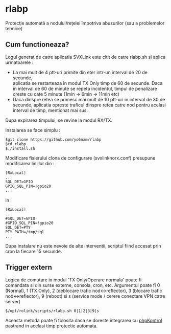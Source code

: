 # rlabp
Protecţie automată a nodului/reţelei împotriva abuzurilor (sau a problemelor tehnice)

## Cum functioneaza?
Logul generat de catre aplicatia SVXLink este citit de catre rlabp.sh si aplica urmatoarele :  
- La mai mult de 4 ptt-uri primite din eter intr-un interval de 20 de secunde,  
aplicatia se restarteaza in modul TX Only timp de 60 de secunde. Daca in interval de 60 de minute se repeta incidentul, timpul de penalizare creste cu cate 5 minute (1min -> 6min -> 11min etc)  
- Daca dinspre retea se primesc mai mult de 10 ptt-uri in interval de 30 de secunde, aplicatia opreste traficul dinspre retea catre nod pentru acelasi interval de timp, mentionat mai sus.  

Dupa expirarea timpului, se revine la modul RX/TX.  
  
Instalarea se face simplu :
~~~ \
$git clone https://github.com/yo6nam/rlabp  
$cd rlabp  
$./install.sh  
~~~
  
Modificare fisierului clona de configurare (svxlinknorx.conf) presupune modificarea liniilor din : 
~~~ \
[RxLocal]
...  
SQL_DET=GPIO  
GPIO_SQL_PIN=!gpio20  
...  
~~~
  
in :
~~~ \
[RxLocal]
...  
#SQL_DET=GPIO  
#GPIO_SQL_PIN=!gpio20  
SQL_DET=PTY  
PTY_PATH=/tmp/sql  
...  
~~~
  
Dupa instalare nu este nevoie de alte interventii, scriptul fiind accesat prin cron la fiecare 15 secunde.  
## Trigger extern
Logica de comutare in modul 'TX Only/Operare normala' poate fi comandata si din surse externe, consola, cron, etc.
Argumentul poate fi 0 (Normal), 1 (TX Only), 2 (deblocare trafic nod<->reflector), 3 (blocare trafic nod<->reflector), 9 (reboot) si s (service mode / cerere conectare VPN catre server)
~~~
$/opt/rolink/scripts/rlabp.sh 0|1|2|3|9|s
~~~
Aceasta metoda poate fi folosita daca se doreste integrarea cu [phpKontrol](https://github.com/yo6nam/phpKontrol) pastrand in acelasi timp protectie automata.
